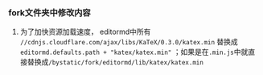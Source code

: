 ### fork文件夹中修改内容

1. 为了加快资源加载速度， editormd中所有 `//cdnjs.cloudflare.com/ajax/libs/KaTeX/0.3.0/katex.min` 替换成 `editormd.defaults.path + "katex/katex.min"` ；如果是在`.min.js`中就直接替换成`/bystatic/fork/editormd/lib/katex/katex.min`

